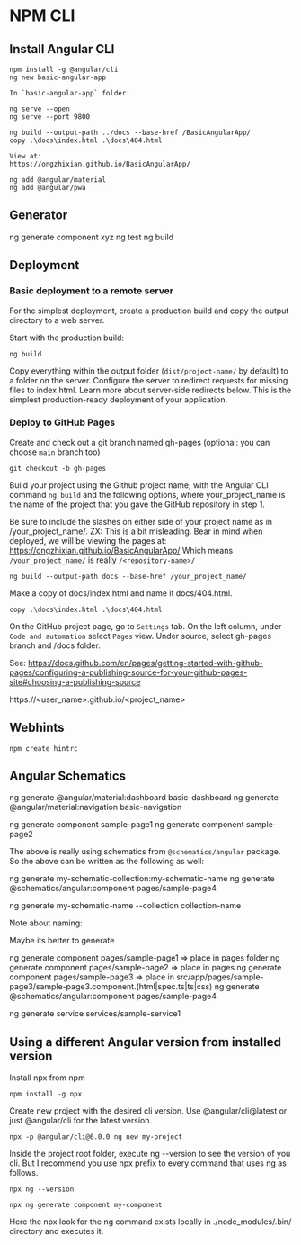 # NPM CLI

## Install Angular CLI

```
npm install -g @angular/cli
ng new basic-angular-app

In `basic-angular-app` folder:

ng serve --open
ng serve --port 9800

ng build --output-path ../docs --base-href /BasicAngularApp/
copy .\docs\index.html .\docs\404.html

View at:
https://ongzhixian.github.io/BasicAngularApp/

```

``` Add support for Material and/or PWA
ng add @angular/material
ng add @angular/pwa
```

## Generator

ng generate component xyz
ng test
ng build


## Deployment

### Basic deployment to a remote server

For the simplest deployment, create a production build and copy the output directory to a web server.

Start with the production build:

`ng build`

Copy everything within the output folder (`dist/project-name/` by default) to a folder on the server.
Configure the server to redirect requests for missing files to index.html. 
Learn more about server-side redirects below.
This is the simplest production-ready deployment of your application.

### Deploy to GitHub Pages



Create and check out a git branch named gh-pages 
(optional: you can choose `main` branch too)

`git checkout -b gh-pages`

Build your project using the Github project name, with the Angular CLI command `ng build` and the following options, 
where your_project_name is the name of the project that you gave the GitHub repository in step 1.

Be sure to include the slashes on either side of your project name as in /your_project_name/.
ZX: This is a bit misleading. Bear in mind when deployed, we will be viewing the pages at:
    https://ongzhixian.github.io/BasicAngularApp/
    Which means `/your_project_name/` is really `/<repository-name>/`

`ng build --output-path docs --base-href /your_project_name/`

Make a copy of docs/index.html and name it docs/404.html.

`copy .\docs\index.html .\docs\404.html`

On the GitHub project page, go to `Settings` tab.
On the left column, under `Code and automation` select `Pages` view.
Under source, select gh-pages branch and /docs folder.
 
See: https://docs.github.com/en/pages/getting-started-with-github-pages/configuring-a-publishing-source-for-your-github-pages-site#choosing-a-publishing-source

https://<user_name>.github.io/<project_name>

## Webhints

 `npm create hintrc`

##  Angular Schematics

ng generate @angular/material:dashboard basic-dashboard
ng generate @angular/material:navigation basic-navigation

ng generate component sample-page1
ng generate component sample-page2

 The above is really using schematics from `@schematics/angular` package.
 So the above can be written as the following as well:

ng generate my-schematic-collection:my-schematic-name
ng generate @schematics/angular:component pages/sample-page4

ng generate my-schematic-name --collection collection-name

Note about naming:

Maybe its better to generate 

ng generate component pages/sample-page1  => place in pages folder
ng generate component pages/sample-page2  => place in pages
ng generate component pages/sample-page3  => place in src/app/pages/sample-page3/sample-page3.component.(html|spec.ts|ts|css)
ng generate @schematics/angular:component pages/sample-page4

ng generate service services/sample-service1

## Using a different Angular version from installed version

Install npx from npm

`npm install -g npx`

Create new project with the desired cli version. Use @angular/cli@latest or just @angular/cli for the latest version.

`npx -p @angular/cli@6.0.0 ng new my-project`

Inside the project root folder, execute ng --version to see the version of you cli. 
But I recommend you use npx prefix to every command that uses ng as follows.

`npx ng --version`

`npx ng generate component my-component`

Here the npx look for the ng command exists locally in ./node_modules/.bin/ directory and executes it.

